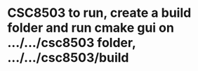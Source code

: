 # CSC8503 to run, create a build folder and run cmake gui on .../.../csc8503 folder, .../.../csc8503/build

